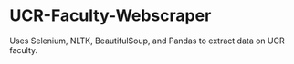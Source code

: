 # UCR-Faculty-Webscraper
Uses Selenium, NLTK, BeautifulSoup, and Pandas to extract data on UCR faculty.
